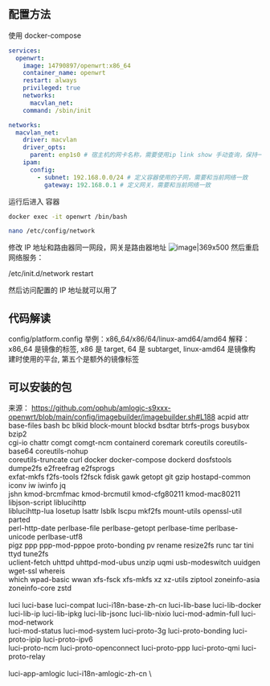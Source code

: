 
## 配置方法

使用 docker-compose

```yml
services:
  openwrt:
    image: 14790897/openwrt:x86_64
    container_name: openwrt
    restart: always
    privileged: true
    networks:
      macvlan_net:
    command: /sbin/init

networks:
  macvlan_net:
    driver: macvlan
    driver_opts:
      parent: enp1s0 # 宿主机的网卡名称，需要使用ip link show 手动查询，保持一致
    ipam:
      config:
        - subnet: 192.168.0.0/24 # 定义容器使用的子网，需要和当前网络一致
          gateway: 192.168.0.1 # 定义网关，需要和当前网络一致
```

运行后进入 容器
```sh
docker exec -it openwrt /bin/bash
```
```sh
nano /etc/config/network
```
修改 IP 地址和路由器同一网段，网关是路由器地址
![image|369x500](https://linux.do/uploads/default/original/3X/1/b/1bc20192030fc5da0c9b652341b77f34c55b211f.png)
然后重启网络服务：
<!-- cat /etc/config/network -->
/etc/init.d/network restart

然后访问配置的 IP 地址就可以用了

## 代码解读

config/platform.config
举例：x86_64/x86/64/linux-amd64/amd64
解释：x86_64 是镜像的标签, x86 是 target, 64 是 subtarget, linux-amd64 是镜像构建时使用的平台, 第五个是额外的镜像标签

## 可以安装的包
  来源： https://github.com/ophub/amlogic-s9xxx-openwrt/blob/main/config/imagebuilder/imagebuilder.sh#L188
   acpid attr base-files bash bc blkid block-mount blockd bsdtar btrfs-progs busybox bzip2 \
        cgi-io chattr comgt comgt-ncm containerd coremark coreutils coreutils-base64 coreutils-nohup \
        coreutils-truncate curl docker docker-compose dockerd dosfstools dumpe2fs e2freefrag e2fsprogs \
        exfat-mkfs f2fs-tools f2fsck fdisk gawk getopt git gzip hostapd-common iconv iw iwinfo jq \
        jshn kmod-brcmfmac kmod-brcmutil kmod-cfg80211 kmod-mac80211 libjson-script liblucihttp \
        liblucihttp-lua losetup lsattr lsblk lscpu mkf2fs mount-utils openssl-util parted \
        perl-http-date perlbase-file perlbase-getopt perlbase-time perlbase-unicode perlbase-utf8 \
        pigz ppp ppp-mod-pppoe proto-bonding pv rename resize2fs runc tar tini ttyd tune2fs \
        uclient-fetch uhttpd uhttpd-mod-ubus unzip uqmi usb-modeswitch uuidgen wget-ssl whereis \
        which wpad-basic wwan xfs-fsck xfs-mkfs xz xz-utils ziptool zoneinfo-asia zoneinfo-core zstd \
        \
        luci luci-base luci-compat luci-i18n-base-zh-cn luci-lib-base luci-lib-docker \
        luci-lib-ip luci-lib-ipkg luci-lib-jsonc luci-lib-nixio luci-mod-admin-full luci-mod-network \
        luci-mod-status luci-mod-system luci-proto-3g luci-proto-bonding luci-proto-ipip luci-proto-ipv6 \
        luci-proto-ncm luci-proto-openconnect luci-proto-ppp luci-proto-qmi luci-proto-relay \
        \
        luci-app-amlogic luci-i18n-amlogic-zh-cn \
